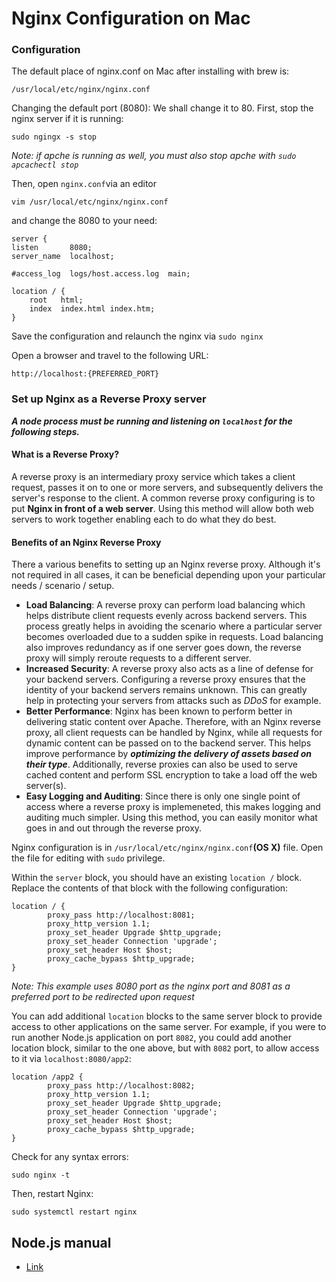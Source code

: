 # Nginx Configuration on Mac

### Configuration
The default place of nginx.conf on Mac after installing with brew is:
```
/usr/local/etc/nginx/nginx.conf
```

Changing the default port (8080):
We shall change it to 80. First, stop the nginx server if it is running:
```shell
sudo ngingx -s stop
```
*Note: if apche is running as well, you must also stop apche with `sudo apcachectl stop`*

Then, open `nginx.conf`via an editor
```shell
vim /usr/local/etc/nginx/nginx.conf
```
and change the 8080 to your need:
```
server {
listen       8080;
server_name  localhost;

#access_log  logs/host.access.log  main;

location / {
    root   html;
    index  index.html index.htm;
}
```

Save the configuration and relaunch the nginx via `sudo nginx`

Open a browser and travel to the following URL:
```
http://localhost:{PREFERRED_PORT}
```

### Set up Nginx as a Reverse Proxy server
***A node process must be running and listening on `localhost` for the following steps.***

#### What is a Reverse Proxy?
A reverse proxy is an intermediary proxy service which takes a client request, passes it on to one or more servers, and subsequently delivers the server's response to the client. A common reverse proxy configuring is to put **Nginx in front of a web server**.
Using this method will allow both web servers to work together enabling each to do what they do best.

#### Benefits of an Nginx Reverse Proxy
There a various benefits to setting up an Nginx reverse proxy. Although it's not required in all cases, it can be beneficial depending upon your particular needs / scenario / setup.

- **Load Balancing**: A reverse proxy can perform load balancing which helps distribute client requests evenly across backend servers. This process greatly helps in avoiding the scenario where a particular server becomes overloaded due to a sudden spike in requests. Load balancing also improves redundancy as if one server goes down, the reverse proxy will simply reroute requests to a different server.
- **Increased Security**: A reverse proxy also acts as a line of defense for your backend servers. Configuring a reverse proxy ensures that the identity of your backend servers remains unknown. This can greatly help in protecting your servers from attacks such as *DDoS* for example.
- **Better Performance**: Nginx has been known to perform better in delivering static content over Apache. Therefore, with an Nginx reverse proxy, all client requests can be handled by Nginx, while all requests for dynamic content can be passed on to the backend server. This helps improve performance by ***optimizing the delivery of assets based on their type***. Additionally, reverse proxies can also be used to serve cached content and perform SSL encryption to take a load off the web server(s).
- **Easy Logging and Auditing**: Since there is only one single point of access where a reverse proxy is implemeneted, this makes logging and auditing much simpler. Using this method, you can easily monitor what goes in and out through the reverse proxy.

Nginx configuration is in `/usr/local/etc/nginx/nginx.conf`**(OS X)** file. Open the file for editing with `sudo` privilege.

Within the `server` block, you should have an existing `location /` block. Replace the contents of that block with the following configuration:
```
location / {
        proxy_pass http://localhost:8081;
        proxy_http_version 1.1;
        proxy_set_header Upgrade $http_upgrade;
        proxy_set_header Connection 'upgrade';
        proxy_set_header Host $host;
        proxy_cache_bypass $http_upgrade;
}
```
*Note: This example uses 8080 port as the nginx port and 8081 as a preferred port to be redirected upon request*

You can add additional `location` blocks to the same server block to provide access to other applications on the same server. For example, if you were to run another Node.js application on port `8082`, you could add another location block, similar to the one above, but with `8082` port, to allow access to it via `localhost:8080/app2`:

```
location /app2 {
        proxy_pass http://localhost:8082;
        proxy_http_version 1.1;
        proxy_set_header Upgrade $http_upgrade;
        proxy_set_header Connection 'upgrade';
        proxy_set_header Host $host;
        proxy_cache_bypass $http_upgrade;
}
```

Check for any syntax errors:
```shell
sudo nginx -t
```
Then, restart Nginx:
```shell
sudo systemctl restart nginx
```

## Node.js manual
- [Link](https://github.com/rlaxoghd94/Nginx_NodeJs_Manual/blob/master/Nodejs/README.md)
